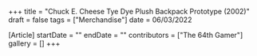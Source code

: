 +++
title = "Chuck E. Cheese Tye Dye Plush Backpack Prototype (2002)"
draft = false
tags = ["Merchandise"]
date = 06/03/2022

[Article]
startDate = ""
endDate = ""
contributors = ["The 64th Gamer"]
gallery = []
+++
